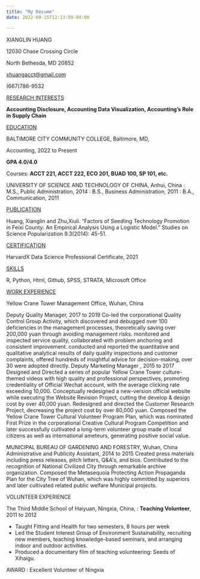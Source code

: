 ```yaml
---
title: "My Resume"
date: 2022-09-15T12:13:59-04:00

---
```




XIANGLIN HUANG

12030 Chase Crossing Circle

North Bethesda, MD 20852 

xhuangacct@gmail.com 

(667)786-9532

<u>RESEARCH INTERESTS</u>

**Accounting Disclosure, Accounting Data Visualization, Accounting’s Role in Supply Chain**

<u>EDUCATION</u>

BALTIMORE CITY COMMUNITY COLLEGE, Baltimore, MD, 

Accounting, 2022 to Present

**GPA 4.0/4.0**

Courses: **ACCT 221, ACCT 222, ECO 201, BUAD 100, SP 101, etc.**

UNIVERSITY OF SCIENCE AND TECHNOLOGY OF CHINA, Anhui, China
:	M.S., Public Administration, 2014
:	B.S., Business Administration, 2011
:	B.A., Communication, 2011	

<u>PUBLICATION</u>

Huang, Xianglin and Zhu,Xiuli. “Factors of Seedling Technology Promotion in Feixi County: An Empirical Analysis Using a Logistic Model.” Studies on Science Popularization 9.3(2014): 45-51.
	
<u>CERTIFICATION</u>

HarvardX Data Science Professional Certificate, 2021

<u>SKILLS</u>

R, Python, Html, Github, SPSS, STRATA, Microsoft Office

<u>WORK  EXPERIENCE</u>

Yellow Crane Tower Management Office, Wuhan, China

Deputy Quality Manager, 2017 to 2019
Co-led the corporational Quality Control Group Activity, which discovered and debugged over 100 deficiencies in the management processes, theoretically saving over 200,000 yuan through avoiding management risks.
monitored and inspected service quality, collaborated with problem anchoring and consistent improvement.
conducted and reported the quantitative and qualitative analytical results of daily quality inspections and customer complaints, offered hundreds of insightful advice for decision-making, over 30 were adopted directly.
Deputy Marketing Manager , 2015 to 2017
Designed and Directed a series of popular Yellow Crane Tower culture-themed videos with high quality and professional perspectives, promoting credentiality of Official Wechat account, with the average clicking rate exceeding 10,000.
Conceptually redesigned a new-version official website while executing the Website Revision Project, cutting the develop & design cost by over 40,000 yuan.
Redesigned and directed the Customer Research Project, decreasing the project cost by over 80,000 yuan.
Composed the Yellow Crane Tower Cultural Volunteer Program Plan, which was nominated First Prize in the corporational Creative Cultural Program Competition and later successfully cultivated a long-term volunteer group made of  local citizens as well as international ameteurs, generating positive social value.

MUNICIPAL BUREAU OF GARDENING AND FORESTRY, Wuhan, China
Administrative and Publicity Assistant, 2014 to 2015
Created press materials including press releases, pitch letters, Q&A's, and bios.
Contributed to the recognition of National Civilized City through remarkable archive organization.
Composed the Metasequoia Protecting Action Propaganda Plan for the City Tree of Wuhan, which was highly committed by superiors and later cultivated related public welfare Municipal projects.

VOLUNTEER EXPERIENCE

The Third Middle School of Haiyuan, Ningxia, China, 
: **Teaching Volunteer**, 2011 to 2012 
* Taught Fitting and Health for two semesters, 8 hours per week
* Led the Student Interest Group of Environment Sustainability, recruiting new members, teaching knowledge-based seminars, and arranging indoor and outdoor activities.
* Produced a documentary film of teaching volunteering: Seeds of Xihaigu.

AWARD
:  Excellent Volunteer of Ningxia
	

